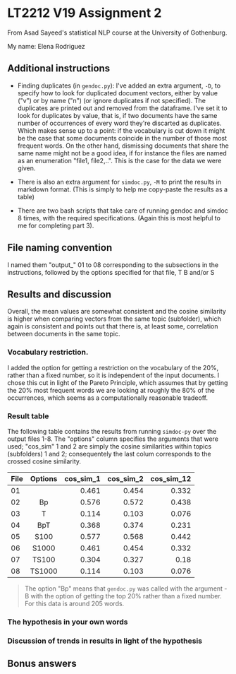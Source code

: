 # LT2212 V19 Assignment 2

From Asad Sayeed's statistical NLP course at the University of Gothenburg.

My name: Elena Rodriguez 

## Additional instructions
+ Finding duplicates (in `gendoc.py`): I've added an extra argument, `-D`, to specify how to look for duplicated document vectors, either by value ("v") or by name ("n") (or ignore duplicates if not specified). The duplicates are printed out and removed from the dataframe. 
I've set it to look for duplicates by value, that is, if two documents have the same number of occurrences of every word they're discarted as duplicates. Which makes sense up to a point: if the vocabulary is cut down it might be the case that some documents coincide in the number of those most frequent words.
On the other hand, dismissing documents that share the same name might not be a good idea, if for instance the files are named as an enumeration "file1, file2,..". This is the case for the data we were given.

+ There is also an extra argument for `simdoc.py`, `-M` to print the results in markdown format. (This is simply to help me copy-paste the results as a table)

+ There are two bash scripts that take care of running gendoc and simdoc 8 times, with the required specifications. (Again this is most helpful to me for completing part 3). 

## File naming convention

I named them "output_" 01 to 08 corresponding to the subsections in the instructions, followed by the options specified for that file, T B and/or S

## Results and discussion

Overall, the mean values are somewhat consistent and the cosine similarity is higher when comparing vectors from the same topic (subfolder), which again is consistent and points out that there is, at least some, correlation between documents in the same topic.

### Vocabulary restriction.

I added the option for getting a restriction on the vocabulary of the 20%, rather than a fixed number, so it is independent of the input documents. I chose this cut in light of the Pareto Principle, which assumes that by getting the 20% most frequent words we are looking at roughly the 80% of the occurrences, which seems as a computationally reasonable tradeoff. 

### Result table
The following table contains the results from running `simdoc-py` over the output files 1-8. The "options" column specifies the arguments that were used; "cos_sim" 1 and 2 are simply the cosine similarities within topics (subfolders) 1 and 2; consequentely the last colum corresponds to the crossed cosine similarity.

| File | Options | cos_sim_1 | cos_sim_2 | cos_sim_12 |
| --- | :---: | ---: | ---: | ---: |
| 01  |    |  0.461  |  0.454  |  0.332  |
| 02  |  Bp  |  0.576  |  0.572  |  0.438  |
| 03  |  T  |  0.114  |  0.103  |  0.076  |
| 04  |  BpT  |  0.368  |  0.374  |  0.231  |
| 05  |  S100  |  0.577  |  0.568  |  0.442  |
| 06  |  S1000  |  0.461  |  0.454  |  0.332  |
| 07  |  TS100  |  0.304  |  0.327  |  0.18  |
| 08  |  TS1000  |  0.114  |  0.103  |  0.076  |

> The option "Bp" means that `gendoc.py` was called with the argument -B with the option of getting the top 20% rather than a fixed number. For this data is around 205 words.



### The hypothesis in your own words

### Discussion of trends in results in light of the hypothesis

## Bonus answers
